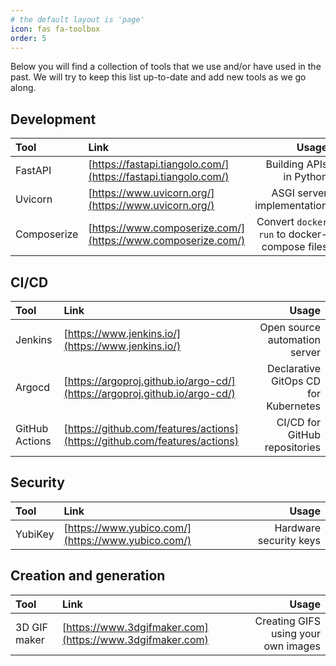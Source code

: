 ```yaml
---
# the default layout is 'page'
icon: fas fa-toolbox
order: 5
---
```


Below you will find a collection of tools that we use and/or have used in the past. We will try to keep this list up-to-date and add new tools as we go along. 

## Development

| Tool        | Link                          |                                               Usage |
|:------------|:------------------------------|----------------------------------------------------:|
| FastAPI     | [https://fastapi.tiangolo.com/](https://fastapi.tiangolo.com/)|                             Building APIs in Python |
| Uvicorn     | [https://www.uvicorn.org/](https://www.uvicorn.org/)      |                          ASGI server implementation |
| Composerize | [https://www.composerize.com/](https://www.composerize.com/)  | Convert `docker run` to docker-compose files |
  
<!-- | ------  | ------                        | -------                    | -->


## CI/CD

| Tool        | Link                          |                                               Usage |
|:------------|:------------------------------|----------------------------------------------------:|
| Jenkins     | [https://www.jenkins.io/](https://www.jenkins.io/) | Open source automation server |
| Argocd      | [https://argoproj.github.io/argo-cd/](https://argoproj.github.io/argo-cd/) | Declarative GitOps CD for Kubernetes |
| GitHub Actions | [https://github.com/features/actions](https://github.com/features/actions) | CI/CD for GitHub repositories |


## Security

| Tool        | Link                          |                                               Usage |
|:------------|:------------------------------|----------------------------------------------------:|
| YubiKey     | [https://www.yubico.com/](https://www.yubico.com/) | Hardware security keys |


## Creation and generation


| Tool         | Link                       |                               Usage |
|:-------------|:---------------------------|------------------------------------:|
| 3D GIF maker | [https://www.3dgifmaker.com](https://www.3dgifmaker.com) | Creating GIFS using your own images |

<!-- |------|------|-------| -->




